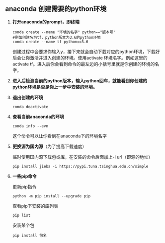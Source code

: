 ## anaconda 创建需要的python环境

1. **打开anaconda的prompt，即终端**

   ```
   conda create --name "环境的名字" python=="版本号"
   #例如创建名为tf，python版本为3.6的python环境
   conda create --name tf python==3.6
   ```

   创建过程中会要求你输入y，接下来就会自动下载对应的python环境，下载好后会让你激活并进入创建的环境。使用activate 环境名字。例如这里的activate tf。进入后你会看到命令的最左边的小括号里就是你创建的环境的名字。

2. **进入后检测当前的python版本，输入python回车，就能看到你创建的python环境是否是你上一步中安装的环境。**

3. **退出创建的环境**

   ```
   conda deactivate
   ```

4. **查看当前anaconda的环境**

   ```
   conda info --evn
   ```

   这个命令可以让你看到在anaconda下的环境名字

5. **更换源为国内源**（为了提高下载速度）

     临时使用国内源下载包或库，在安装的命令后面加上-i url（即源的地址）

     ```
     pip install jieba -i https://pypi.tuna.tsinghua.edu.cn/simple
     ```
     
6.  **一些pip命令**

    更新pip指令

    ```
    python -m pip install --upgrade pip
    ```

    查看pip下安装的库列表

    ```
    pip list
    ```

    安装某个包

    ```
    pip install 包名
    ```

    
